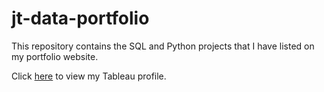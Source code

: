 # jt-data-portfolio
 
This repository contains the SQL and Python projects that I have listed on my portfolio website.

Click [here](https://public.tableau.com/app/profile/justin4096) to view my Tableau profile.
